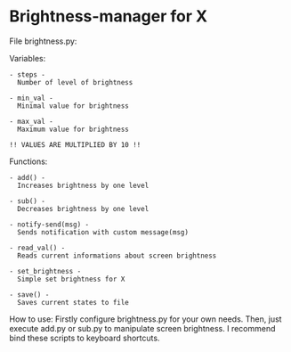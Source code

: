 # Brightness-manager for X
File brightness.py:

  Variables:
  
    - steps - 
      Number of level of brightness

    - min_val -
      Minimal value for brightness

    - max_val -
      Maximum value for brightness
      
    !! VALUES ARE MULTIPLIED BY 10 !!
  
  Functions:
  
    - add() -
      Increases brightness by one level
    
    - sub() -
      Decreases brightness by one level
      
    - notify-send(msg) -
      Sends notification with custom message(msg)
    
    - read_val() -
      Reads current informations about screen brightness
      
    - set_brightness -
      Simple set brightness for X
      
    - save() -
      Saves current states to file

How to use:
  Firstly configure brightness.py for your own needs.
  Then, just execute add.py or sub.py to manipulate screen brightness.
  I recommend bind these scripts to keyboard shortcuts.
